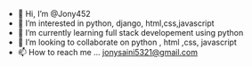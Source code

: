 - 👋 Hi, I’m @Jony452
- 👀 I’m interested in python, django, html,css,javascript
- 🌱 I’m currently learning full stack developement using python
- 💞️ I’m looking to collaborate on python , html ,css, javascript
- 📫 How to reach me ... jonysaini5321@gmail.com

<!---
Jony452/Jony452 is a ✨ special ✨ repository because its `README.md` (this file) appears on your GitHub profile.
You can click the Preview link to take a look at your changes.
--->
